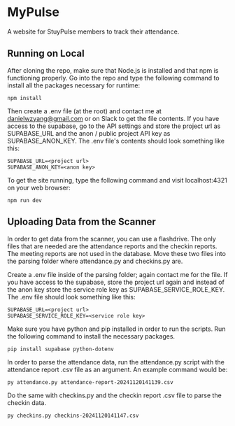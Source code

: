 # MyPulse
A website for StuyPulse members to track their attendance.

## Running on Local
After cloning the repo, make sure that Node.js is installed and that npm is functioning properly. Go into the repo and type the following command to install all the packages necessary for runtime:

    npm install

Then create a .env file (at the root) and contact me at danielwzyang@gmail.com or on Slack to get the file contents. If you have access to the supabase, go to the API settings and store the project url as SUPABASE_URL and the anon / public project API key as SUPABASE_ANON_KEY. The .env file's contents should look something like this:

    SUPABASE_URL=<project url>
	SUPABASE_ANON_KEY=<anon key>

To get the site running, type the following command and visit localhost:4321 on your web browser:

    npm run dev

## Uploading Data from the Scanner
In order to get data from the scanner, you can use a flashdrive. The only files that are needed are the attendance reports and the checkin reports. The meeting reports are not used in the database. Move these two files into the parsing folder where attendance.py and checkins.py are.

Create a .env file inside of the parsing folder; again contact me for the file. If you have access to the supabase, store the project url again and instead of the anon key store the service role key as SUPABASE_SERVICE_ROLE_KEY. The .env file should look something like this:

    SUPABASE_URL=<project url>
    SUPABASE_SERVICE_ROLE_KEY=<service role key>

Make sure you have python and pip installed in order to run the scripts. Run the following command to install the necessary packages.

    pip install supabase python-dotenv

In order to parse the attendance data, run the attendance.py script with the attendance report .csv file as an argument. An example command would be:

    py attendance.py attendance-report-20241120141139.csv
   
Do the same with checkins.py and the checkin report .csv file to parse the checkin data.

    py checkins.py checkins-20241120141147.csv